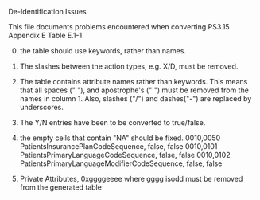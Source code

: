De-Identification Issues

This file documents problems encountered when converting PS3.15 Appendix E Table E.1-1.

  0. the table should use keywords, rather than names.
  1. The slashes between the action types, e.g. X/D, must be removed.
  2. The table contains attribute names rather than keywords.  This means that all
     spaces (" "), and apostrophe's ("'") must be removed from the names in column 1.
     Also, slashes ("/") and dashes("-") are replaced by underscores.
  3. The Y/N entries have been to be converted to true/false.
  4. the empty cells that contain "NA" should be fixed.
  0010,0050 PatientsInsurancePlanCodeSequence, false, false
  0010,0101 PatientsPrimaryLanguageCodeSequence, false, false
  0010,0102 PatientsPrimaryLanguageModifierCodeSequence, false, false

  5. Private Attributes, 0xggggeeee where gggg isodd must be removed from the generated table